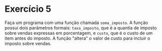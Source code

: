 # Exercício 5

Faça um programa com uma função chamada `soma_imposto`. A função possui dois parâmetros formais: `taxa_imposto`, que é a quantia de imposto sobre vendas expressas em porcentagem, e `custo`, que é o custo de um item antes do imposto. A função "altera" o valor de custo para incluir o imposto sobre vendas.

